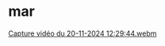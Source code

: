 # mar 
[Capture vidéo du 20-11-2024 12:29:44.webm](https://github.com/user-attachments/assets/a96024b3-ee13-4532-b58f-099dea05ed6b)
